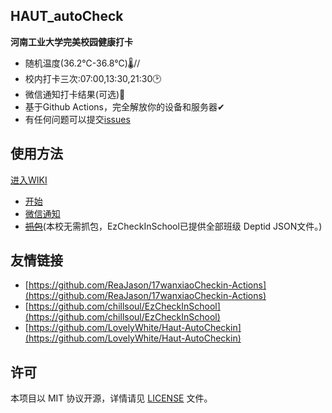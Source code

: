 ## HAUT_autoCheck

**河南工业大学完美校园健康打卡**
- 随机温度(36.2℃-36.8℃)🌡//
- 校内打卡三次:07:00,13:30,21:30🕑
- 微信通知打卡结果(可选)💬
- 基于Github Actions，完全解放你的设备和服务器✔
- 有任何问题可以提交[issues](https://github.com/YooKing/HAUT_autoCheck/issues/new)
## 使用方法 
[进入WIKI](https://github.com/YooKing/HAUT_autoCheck/wiki)
- [开始](https://github.com/YooKing/HAUT_autoCheck/wiki#开始)
- [微信通知](https://github.com/YooKing/HAUT_autoCheck/wiki#微信通知)  
- ~~[抓包](https://github.com/YooKing/HAUT_autoCheck/wiki#zhuabao)~~(本校无需抓包，EzCheckInSchool已提供全部班级 Deptid JSON文件。)

## 友情链接
- [https://github.com/ReaJason/17wanxiaoCheckin-Actions](https://github.com/ReaJason/17wanxiaoCheckin-Actions)  
- [https://github.com/chillsoul/EzCheckInSchool](https://github.com/chillsoul/EzCheckInSchool)  
- [https://github.com/LovelyWhite/Haut-AutoCheckin](https://github.com/LovelyWhite/Haut-AutoCheckin)

## 许可
本项目以 MIT 协议开源，详情请见 [LICENSE](LICENSE) 文件。
